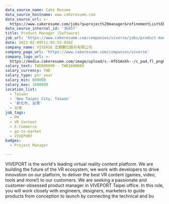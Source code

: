 ```yaml
---
data_source_name: Cake Resume
data_source_hostname: www.cakeresume.com
data_source_url: >-
  https://www.cakeresume.com/jobs?q=project%20manager&refinementList%5Blang_name%5D%5B0%5D=English&refinementList%5Bsalary_type%5D=per_year&range%5Bsalary_range%5D%5Bmin%5D=1000000&page=2
data_source_internal_id: '36457'
title: Product Manager (Software)
job_url: 'https://www.cakeresume.com/companies/viverse/jobs/product-manager-software'
date: 2022-02-09T11:05:55.030Z
company_name: VIVERSE 宏願數位股份有限公司
company_page_url: 'https://www.cakeresume.com/companies/viverse'
company_logo_url: >-
  https://media.cakeresume.com/image/upload/s--Hfb5Ankh--/c_pad,fl_png8,h_200,w_200/v1658906546/p2ruzcprxlhab4ckdnlj.png
salary_text: TWD800000 - TWD1600000
salary_currency: TWD
salary_type: per_year
salary_min: 800000
salary_max: 1600000
location_list:
  - Taiwan
  - 'New Taipei City, Taiwan'
  - '新北市, 台灣'
  - 台灣
job_tags:
  - PM
  - VR Content
  - E-Commerce
  - go-to-market
  - VIVEPORT
badges:
  - Project Manager

---
```


VIVEPORT is the world's leading virtual reality content platform. We are building the future of the VR ecosystem, we work with developers to drive innovation on our platform, to deliver the best VR content (games, video, tools and more!) to our customers. We are seeking a passionate and customer-obsessed product manager in VIVEPORT Taipei office. In this role, you will work closely with engineers, designers, marketers to guide products from conception to launch by connecting the technical and bu